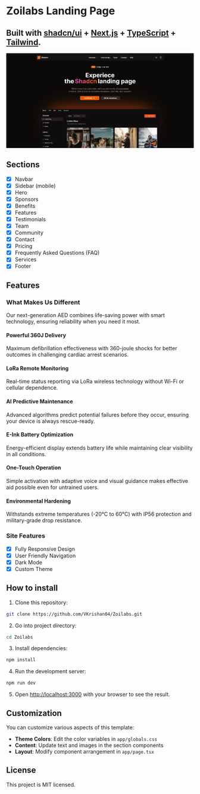 # Zoilabs Landing Page

## Built with <a href="https://ui.shadcn.com/" target="_blank">shadcn/ui</a> + <a href="https://nextjs.org/" target="_blank">Next.js</a> + <a href="https://www.typescriptlang.org/" target="_blank">TypeScript</a> + <a href="https://tailwindcss.com/" target="_blank">Tailwind</a>.

![Demo Image](./public/demo-img.jpg)

## Sections

- [x] Navbar
- [x] Sidebar (mobile)
- [x] Hero
- [x] Sponsors
- [x] Benefits
- [x] Features
- [x] Testimonials
- [x] Team
- [x] Community
- [x] Contact
- [x] Pricing
- [x] Frequently Asked Questions (FAQ)
- [x] Services
- [x] Footer

## Features

### What Makes Us Different

Our next-generation AED combines life-saving power with smart technology, ensuring reliability when you need it most.

#### Powerful 360J Delivery
Maximum defibrillation effectiveness with 360-joule shocks for better outcomes in challenging cardiac arrest scenarios.

#### LoRa Remote Monitoring
Real-time status reporting via LoRa wireless technology without Wi-Fi or cellular dependence.

#### AI Predictive Maintenance
Advanced algorithms predict potential failures before they occur, ensuring your device is always rescue-ready.

#### E-Ink Battery Optimization
Energy-efficient display extends battery life while maintaining clear visibility in all conditions.

#### One-Touch Operation
Simple activation with adaptive voice and visual guidance makes effective aid possible even for untrained users.

#### Environmental Hardening
Withstands extreme temperatures (-20°C to 60°C) with IP56 protection and military-grade drop resistance.

### Site Features

- [x] Fully Responsive Design
- [x] User Friendly Navigation
- [x] Dark Mode
- [x] Custom Theme

## How to install

1. Clone this repository:

```bash
git clone https://github.com/VKrishan04/Zoilabs.git
```

2. Go into project directory:

```bash
cd Zoilabs
```

3. Install dependencies:

```bash
npm install
```

4. Run the development server:

```bash
npm run dev
```

5. Open [http://localhost:3000](http://localhost:3000) with your browser to see the result.

## Customization

You can customize various aspects of this template:

- **Theme Colors**: Edit the color variables in `app/globals.css`
- **Content**: Update text and images in the section components
- **Layout**: Modify component arrangement in `app/page.tsx`

## License

This project is MIT licensed.
